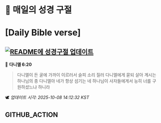 # 🙏 매일의 성경 구절
# [Daily Bible verse]
## [![README에 성경구절 업데이트](https://github.com/DONGSUKA/first_test/actions/workflows/update-readme-bible.yml/badge.svg)](https://github.com/DONGSUKA/first_test/actions/workflows/update-readme-bible.yml)
<!-- START_BIBLE_VERSE -->
📖 **다니엘 6:20**
> 다니엘이 든 굴에 가까이 이르러서 슬피 소리 질러 다니엘에게 묻되 살아 계시는 하나님의 종 다니엘아 네가 항상 섬기는 네 하나님이 사자들에게서 능히 너를 구원하셨느냐 하니라

🕊️ _업데이트 시각: 2025-10-08 14:12:32 KST_
  <!-- END_BIBLE_VERSE -->
## GITHUB_ACTION
